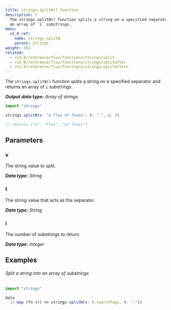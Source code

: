 ```yaml
---
title: strings.splitN() function
description: >
  The strings.splitN() function splits a string on a specified separator and returns
  an array of `i` substrings.
menu:
  v2_0_ref:
    name: strings.splitN
    parent: Strings
weight: 301
related:
  - /v2.0/reference/flux/functions/strings/split
  - /v2.0/reference/flux/functions/strings/splitafter
  - /v2.0/reference/flux/functions/strings/splitaftern
---
```


The `strings.splitN()` function splits a string on a specified separator and returns
an array of `i` substrings.

_**Output data type:** Array of strings_

```js
import "strings"

strings.splitN(v: "a flux of foxes", t: " ", i: 2)

// returns ["a", "flux", "of foxes"]
```

## Parameters

### v
The string value to split.

_**Data type:** String_

### t
The string value that acts as the separator.

_**Data type:** String_

### i
The number of substrings to return.

_**Data type:** Integer_

## Examples

###### Split a string into an array of substrings
```js
import "strings"

data
  |> map (fn:(r) => strings.splitN(v: r.searchTags, t: ","))
```
